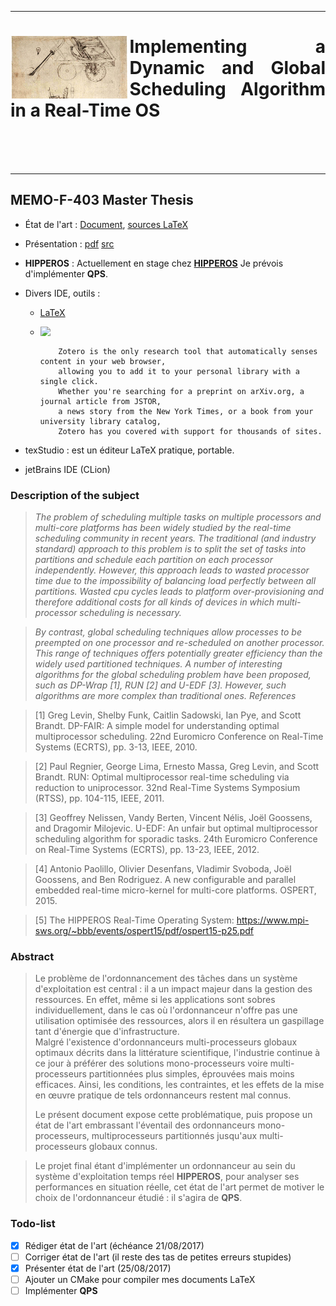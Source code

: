 <hr />
<div align="justify">
<img src="https://github.com/subsib/Scheduling/blob/master/presentation_prememoire/img/vinci_voiture_dessin.png" align="left" height="100" />
<h1>Implementing a Dynamic and Global Scheduling Algorithm in a Real-Time OS</h1>
<br />
<br />
<br />
</div>
<hr />




## MEMO-F-403 Master Thesis

* État de l'art : [Document](./memoire/memoire.pdf), [sources LaTeX](./memoire/memoire.tex)

* Présentation : [pdf](./presentation_prememoire/presentation.pdf) [src](./presentation_prememoire/)

* __HIPPEROS__ : Actuellement en stage chez [__HIPPEROS__](http://www.hipperos.com/) 
Je prévois d'implémenter __QPS__.

* Divers IDE, outils : 
  * [LaTeX](http://www.latex-project.org/)
  * <a href="https://www.zotero.org/"><img src="https://www.zotero.org/static/images/theme/zotero-logo.svg" align="left" height="15" /></a><br />
  			    
		    Zotero is the only research tool that automatically senses content in your web browser, 
		    allowing you to add it to your personal library with a single click. 
		    Whether you're searching for a preprint on arXiv.org, a journal article from JSTOR, 
		    a news story from the New York Times, or a book from your university library catalog, 
		    Zotero has you covered with support for thousands of sites.
*  texStudio : est un éditeur LaTeX pratique, portable.
  *  jetBrains IDE (CLion)

### Description of the subject

>_The problem of scheduling multiple tasks on multiple processors and multi-core platforms has been widely studied by the real-time scheduling community in recent years. The traditional (and industry standard) approach to this problem is to split the set of tasks into partitions and schedule each partition on each processor independently. However, this approach leads to wasted processor time due to the impossibility of balancing load perfectly between all partitions. Wasted cpu cycles leads to platform over-provisioning and therefore additional costs for all kinds of devices in which multi-processor scheduling is necessary._

>_By contrast, global scheduling techniques allow processes to be preempted on one processor and re-scheduled on another processor. This range of techniques offers potentially greater efficiency than the widely used partitioned techniques. A number of interesting algorithms for the global scheduling problem have been proposed, such as DP-Wrap [1], RUN [2] and U-EDF [3]. However, such algorithms are more complex than traditional ones.
References_

> [1] Greg Levin, Shelby Funk, Caitlin Sadowski, Ian Pye, and Scott Brandt. DP-FAIR: A simple model for understanding optimal multiprocessor scheduling. 22nd Euromicro Conference on Real-Time Systems (ECRTS), pp. 3-13, IEEE, 2010.

> [2] Paul Regnier, George Lima, Ernesto Massa, Greg Levin, and Scott Brandt. RUN: Optimal multiprocessor real-time scheduling via reduction to uniprocessor. 32nd Real-Time Systems Symposium (RTSS), pp. 104-115, IEEE, 2011.

> [3] Geoffrey Nelissen, Vandy Berten, Vincent Nélis, Joël Goossens, and Dragomir Milojevic. U-EDF: An unfair but optimal multiprocessor scheduling algorithm for sporadic tasks. 24th Euromicro Conference on Real-Time Systems (ECRTS), pp. 13-23, IEEE, 2012.

> [4] Antonio Paolillo, Olivier Desenfans, Vladimir Svoboda, Joël Goossens, and Ben Rodriguez. A new configurable and parallel embedded real-time micro-kernel for multi-core platforms. OSPERT, 2015.

> [5] The HIPPEROS Real-Time Operating System: https://www.mpi-sws.org/~bbb/events/ospert15/pdf/ospert15-p25.pdf

### Abstract 

>Le problème de l'ordonnancement des tâches dans un système d'exploitation est 
>central : il a un impact majeur dans la gestion des ressources. 
>En effet, même si les applications sont sobres individuellement, dans le cas où 
>l'ordonnanceur n'offre pas une utilisation optimisée des ressources, alors 
>il en résultera un gaspillage tant d'énergie que d'infrastructure.    
>Malgré l'existence d'ordonnanceurs multi-processeurs globaux optimaux décrits 
>dans la littérature scientifique, l'industrie continue à ce jour à préférer des 
>solutions mono-processeurs voire multi-processeurs partitionnées plus simples, 
>éprouvées mais moins efficaces. 
>Ainsi, les conditions, les contraintes, et les 
>effets de la mise en œuvre pratique de tels ordonnanceurs restent mal connus.
>
>Le présent document expose cette problématique, puis propose un état de l'art 
>embrassant l'éventail des ordonnanceurs mono-processeurs, multiprocesseurs 
>partitionnés jusqu'aux multi-processeurs globaux connus.

>Le projet final étant d'implémenter un ordonnanceur au sein du système 
>d'exploitation temps réel __HIPPEROS__, pour analyser ses performances 
>en situation réelle, cet état de l'art permet de motiver le choix de 
>l'ordonnanceur étudié : il s'agira de __QPS__.

### Todo-list

- [x] Rédiger état de l'art (échéance 21/08/2017)
- [ ] Corriger état de l'art (il reste des tas de petites erreurs stupides)
- [x] Présenter état de l'art (25/08/2017)
- [ ] Ajouter un CMake pour compiler mes documents LaTeX
- [ ] Implémenter __QPS__
